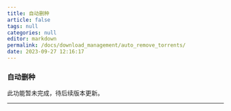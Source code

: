 ```yaml
---
title: 自动删种
article: false
tags: null
categories: null
editor: markdown
permalink: /docs/download_management/auto_remove_torrents/
date: 2023-09-27 12:16:17
---
```


### 自动删种

此功能暂未完成，待后续版本更新。

---

